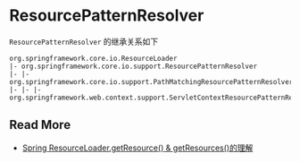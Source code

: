 # ResourcePatternResolver

`ResourcePatternResolver` 的继承关系如下

```text
org.springframework.core.io.ResourceLoader
|- org.springframework.core.io.support.ResourcePatternResolver
|- |- org.springframework.core.io.support.PathMatchingResourcePatternResolver
|- |- |- org.springframework.web.context.support.ServletContextResourcePatternResolver
```





## Read More

- [Spring ResourceLoader.getResource() & getResources()的理解](https://blog.csdn.net/supportuat/article/details/50931311)

